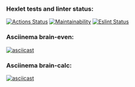 ### Hexlet tests and linter status:
[![Actions Status](https://github.com/IlnurFazylzyanov/frontend-project-lvl1/workflows/hexlet-check/badge.svg)](https://github.com/IlnurFazylzyanov/frontend-project-lvl1/actions)
[![Maintainability](https://api.codeclimate.com/v1/badges/a99a88d28ad37a79dbf6/maintainability)](https://codeclimate.com/github/codeclimate/codeclimate/maintainability)
[![Eslint Status](https://github.com/IlnurFazylzyanov/frontend-project-lvl1/actions/workflows/eslint.yml/badge.svg)](https://github.com/IlnurFazylzyanov/frontend-project-lvl1/actions/workflows/eslint.yml)

### Asciinema brain-even:
[![asciicast](https://asciinema.org/a/SGrKndcj02ighjCwkxfddYRRu.svg)](https://asciinema.org/a/SGrKndcj02ighjCwkxfddYRRu)

### Asciinema brain-calc:
[![asciicast](https://asciinema.org/a/35YA8THO4cE9Ehk2LvplMiuOy.svg)](https://asciinema.org/a/35YA8THO4cE9Ehk2LvplMiuOy)